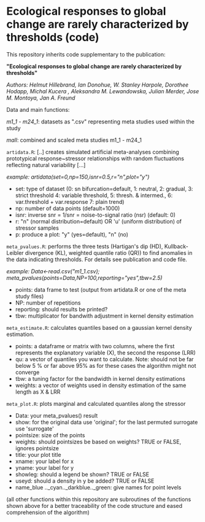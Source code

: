 # Ecological responses to global change are rarely characterized by thresholds (code)

This repository inherits code supplementary to the publication:

**"Ecological responses to global change are rarely characterized by thresholds"**

*Authors:  Helmut Hillebrand, Ian Donohue, W. Stanley Harpole, Dorothee Hodapp, Michal Kucera , Aleksandra M. Lewandowska, Julian Merder, Jose M. Montoya, Jan A. Freund*


Data and main functions: 

*m1_1 - m24_1*: datasets as ".csv" representing meta studies used within the study

*mall*: combined and scaled meta studies m1_1 - m24_1

`artidata.R`: [..] creates simulated artificial meta-analyses combining prototypical response~stressor relationships with random fluctuations reflecting natural variability [...]

*example: 
artidata(set=0,np=150,isnr=0.5,r="n",plot="y")*

  - set:  type of dataset (0: sn bifurcation=default, 1: neutral, 2: gradual, 3: strict threshold
                         4: variable threshold, 5: thresh. & intermed., 6: var.threshold + var.response 7: plain trend)
  - np:   number of data points (default=1000)
  - isnr: inverse snr = 1/snr = noise-to-signal ratio (nsr) (default: 0)
  - r:    "n" (normal distribution=default) OR 'u'  (uniform distribution) of stressor samples
  - p:    produce a plot: "y" (yes=default), "n" (no) 



`meta_pvalues.R`: performs the three tests (Hartigan's dip (HD), Kullback-Leibler divergence (KL), weighted quantile ratio (QR)) to find anomalies in the data indicating thresholds. For details see publication and code file. 

*example: 
Data<-read.csv("m1_1.csv);
meta_pvalues(points=Data,NP=100,reporting="yes",tbw=2.5)*

- points: data frame to test (output from artidata.R or one of the meta study files)
- NP: number of repetitions
- reporting: should results be printed?
- tbw: multiplicator for bandwith adjustment in kernel density estimation

`meta_estimate.R`: calculates quantiles based on a gaussian kernel density estimation.
- points: a dataframe or matrix with two columns, where the first represents the explanatory variable (X), the second the response (LRR)
- qu: a vector of quantiles you want to calculate. Note: should not be far below 5 % or far above 95% as for these cases the algorithm might not converge
- tbw: a tuning factor for the bandwidth in kernel density estimations
- weights: a vector of weights used in density estimation of the same length as X & LRR



`meta_plot.R`: plots marginal and calculated quantiles along the stressor

- Data: your meta_pvalues() result
- show: for the original data use 'original'; for the last permuted surrogate use 'surrogate'
- pointsize: size of the points
- weights: should pointsizes be based on weights? TRUE or FALSE, ignores pointsize
- title: your plot title
- xname: your label for x
- yname: your label for y
- showleg: should a legend be shown? TRUE or FALSE
- useyd: should a density in y be added? TRUE or FALSE
- name_blue .._cyan.._darkblue.._green: give names for point levels


(all other functions within this repository are subroutines of the functions shown above for a better traceability of the code structure and eased comprehension of the algorithm)

